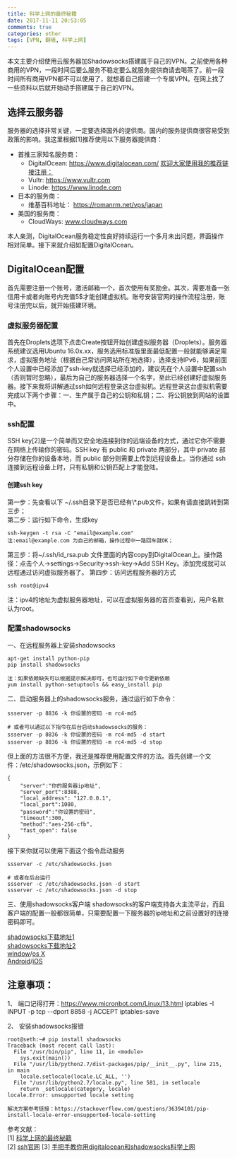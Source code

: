 ```yaml
---
title: 科学上网的最终秘籍
date: 2017-11-11 20:53:05
comments: true
categories: other
tags: [VPN, 翻墙, 科学上网]
---
```


本文主要介绍使用云服务器加Shadowsocks搭建属于自己的VPN。之前使用各种商用的VPN，一段时间后要么服务不稳定要么就服务提供商请去喝茶了。前一段时间所有商用VPN都不可以使用了，就想着自己搭建一个专属VPN。在网上找了一些资料以后就开始动手搭建属于自己的VPN。
## 选择云服务器
服务器的选择非常关键，一定要选择国外的提供商。国内的服务提供商很容易受到政策的影响。我这里根据[1]推荐使用以下服务器提供商：

- 首推三家知名服务商：
    + DigitalOcean: https://www.digitalocean.com/ [欢迎大家使用我的推荐链接注册：](https://m.do.co/c/b44047087aaa)
    + Vultr: https://www.vultr.com
    + Linode: https://www.linode.com
- 日本的服务商：
    + 维基百科地址： https://romanrm.net/vps/japan
- 美国的服务商：
    + CloudWays: www.cloudways.com

本人亲测，DigitalOcean服务稳定性良好持续运行一个多月未出问题，界面操作相对简单。接下来就介绍如配置DigitalOcean。
## DigitalOcean配置
首先需要注册一个账号，激活邮箱一个，首次使用有奖励金。其次，需要准备一张信用卡或者向账号内充值5$才能创建虚拟机。账号安装官网的操作流程注册，账号注册完以后，就开始搭建环境。

### 虚拟服务器配置 
首先在Droplets选项下点击Create按钮开始创建虚拟服务器（Droplets）。服务器系统建议选用Ubuntu 16.0x.xx，服务选用标准版里面最低配置一般就能够满足需求，虚拟服务地址（根据自己常访问网站所在地选择），选择支持IPv6，如果前面个人设置中已经添加了ssh-key就选择已经添加的，建议先在个人设置中配置ssh（否则暂时忽略），最后为自己的服务器选择一个名字，至此已经创建好虚拟服务器。接下来我将讲解通过ssh如何远程登录这台虚拟机。远程登录这台虚拟机需要完成以下两个步骤：一、生产属于自己的公钥和私钥；二、将公钥放到网站的设置中。

### ssh配置
SSH key[2]是一个简单而又安全地连接到你的远端设备的方式，通过它你不需要在网络上传输你的密码。SSH key 有 public 和 private 两部分，其中 private 部分存储在你的设备本地，而 public 部分则需要上传到远程设备上。当你通过 ssh 连接到远程设备上时，只有私钥和公钥匹配上才能登陆。
#### 创建ssh key
第一步：先查看以下 ~/.ssh目录下是否已经有\\*.pub文件，如果有请直接跳转到第三步；  
第二步：运行如下命令，生成key
```
ssh-keygen -t rsa -C "email@example.com"  
注:email@example.com 为自己的邮箱，操作过程中一路回车就OK；
```
第三步：将~/.ssh/id_rsa.pub 文件里面的内容copy到DigitalOcean上。操作路径：点击个人->settings->Security->ssh-key->Add SSH Key。添加完成就可以远程通过访问虚拟服务器了。
第四步：访问远程服务器的方式
```
ssh root@ipv4 
```
注：ipv4的地址为虚拟服务器地址，可以在虚拟服务器的首页查看到，用户名默认为root。
### 配置shadowsocks
一、在远程服务器上安装shadowsocks
```
apt-get install python-pip
pip install shadowsocks

注：如果依赖缺失可以根据提示解决即可，也可运行如下命令更新依赖
yum install python-setuptools && easy_install pip
```
二、启动服务器上的shadowsocks服务，通过运行如下命令：
```
ssserver -p 8836 -k 你设置的密码 -m rc4-md5

# 或者可以通过以下指令在后台启动shadowsocks的服务：
ssserver -p 8836 -k 你设置的密码 -m rc4-md5 -d start
ssserver -p 8836 -k 你设置的密码 -m rc4-md5 -d stop
```
但上面的方法很不方便，我还是推荐使用配置文件的方法。首先创建一个文件：/etc/shadowsocks.json，示例如下：
```
{
    "server":"你的服务器ip地址",
    "server_port":8388,
    "local_address": "127.0.0.1",
    "local_port":1080,
    "password":"你设置的密码",
    "timeout":300,
    "method":"aes-256-cfb",
    "fast_open": false
}
```
接下来你就可以使用下面这个指令启动服务
```
ssserver -c /etc/shadowsocks.json

# 或者在后台运行
ssserver -c /etc/shadowsocks.json -d start
ssserver -c /etc/shadowsocks.json -d stop
```
三、使用shadowsocks客户端
shadowsocks的客户端支持各大主流平台，而且客户端的配置一般都很简单，只需要配置一下服务器的ip地址和之前设置好的连接密码即可。

[shadowsocks下载地址1](https://shadowsocks.org/en/download/clients.html)  
[shadowsocks下载地址2](https://shadowsocks.org/en/download/clients.html)  
[window](https://sourceforge.net/projects/shadowsocksgui/files/dist/)/[os X](https://github.com/shadowsocks/shadowsocks-iOS/wiki/Help)  
[Android](https://github.com/shadowsocks/shadowsocks/wiki/Ports-and-Clients#android)/[iOS](https://github.com/shadowsocks/shadowsocks-iOS/wiki/Help)  


## 注意事项：
1、 端口记得打开：https://www.micronbot.com/Linux/13.html
iptables -I INPUT -p tcp --dport 8858 -j ACCEPT
iptables-save

2、 安装shadowsocks报错 
```
root@seth:~# pip install shadowsocks
Traceback (most recent call last):
  File "/usr/bin/pip", line 11, in <module>
    sys.exit(main())
  File "/usr/lib/python2.7/dist-packages/pip/__init__.py", line 215, in main
    locale.setlocale(locale.LC_ALL, '')
  File "/usr/lib/python2.7/locale.py", line 581, in setlocale
    return _setlocale(category, locale)
locale.Error: unsupported locale setting

解决方案参考链接：https://stackoverflow.com/questions/36394101/pip-install-locale-error-unsupported-locale-setting
```

参考文献：  
[1] [科学上网的最终秘籍](https://github.com/XetRAHF/TiZi_AcrossTheGreatWall)  
[2] [ssh官网](https://www.ssh.com/ssh/)
[3] [手把手教你用digitalocean和shadowsocks科学上网](https://sheng123.github.io/2017/07/25/digitalocean-and-shadowsocks/)
